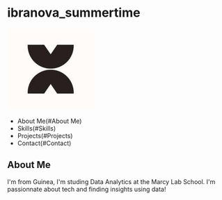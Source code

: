 # ibranova_summertime

![MyImage](assets/marcy.jpeg)

- About Me(#About Me)
- Skills(#Skills)
- Projects(#Projects) 
- Contact(#Contact)

## About Me

I'm from Guinea, I'm studing Data Analytics at the Marcy Lab School. I'm passionnate about tech and finding insights using data!

